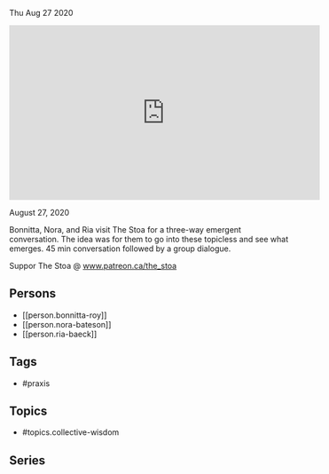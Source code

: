 



Thu Aug 27 2020

<iframe width="560" height="315" src="https://www.youtube.com/embed/7c7xdN1-mqk" title="Praxis to Collective Wisdom w/ Bonnitta Roy, Nora Bateson, and Ria Baeck" frameborder="0" allow="accelerometer; autoplay; clipboard-write; encrypted-media; gyroscope; picture-in-picture" allowfullscreen ></iframe>

August 27, 2020

Bonnitta, Nora, and Ria visit The Stoa for a three-way emergent conversation. The idea was for them to go into these topicless and see what emerges. 45 min conversation followed by a group dialogue.

Suppor The Stoa @ www.patreon.ca/the_stoa

## Persons

- [[person.bonnitta-roy]]
- [[person.nora-bateson]]
- [[person.ria-baeck]]

## Tags

- #praxis

## Topics

- #topics.collective-wisdom

## Series




